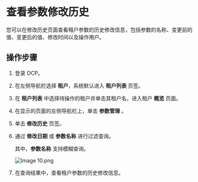 查看参数修改历史
=============================

您可以在修改历史页面查看租户参数的历史修改信息，包括参数的名称、变更前的值、变更后的值、修改时间以及操作用户。

操作步骤
-------------------------

1. 登录 OCP。

2. 在左侧导航栏选择 **租户**，系统默认进入 **租户列表** 页签。

3. 在 **租户列表** 中选择待操作的租户并单击其租户名，进入租户 **概览** 页面。

4. 在显示的页面的左侧导航栏上，单击 **参数管理** 。

5. 单击 **修改历史** 页签。

6. 通过 **修改日期** 或 **参数名称** 进行过滤查询。

   其中，**参数名称** 支持模糊查询。

   ![Image 10.png](https://obbusiness-private.oss-cn-shanghai.aliyuncs.com/doc/img/ocp/401/%E4%BF%AE%E6%94%B9%E5%8E%86%E5%8F%B21.png)

7. 在查询结果中，查看租户参数的历史修改信息。
